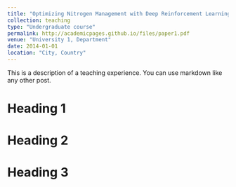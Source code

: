 ```yaml
---
title: "Optimizing Nitrogen Management with Deep Reinforcement Learning and Crop Simulations"
collection: teaching
type: "Undergraduate course"
permalink: http://academicpages.github.io/files/paper1.pdf
venue: "University 1, Department"
date: 2014-01-01
location: "City, Country"
---
```


This is a description of a teaching experience. You can use markdown like any other post.

Heading 1
======

Heading 2
======

Heading 3
======
